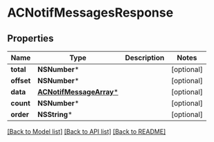 # ACNotifMessagesResponse

## Properties
Name | Type | Description | Notes
------------ | ------------- | ------------- | -------------
**total** | **NSNumber*** |  | [optional] 
**offset** | **NSNumber*** |  | [optional] 
**data** | [**ACNotifMessageArray***](ACNotifMessageArray.md) |  | [optional] 
**count** | **NSNumber*** |  | [optional] 
**order** | **NSString*** |  | [optional] 

[[Back to Model list]](../README.md#documentation-for-models) [[Back to API list]](../README.md#documentation-for-api-endpoints) [[Back to README]](../README.md)


